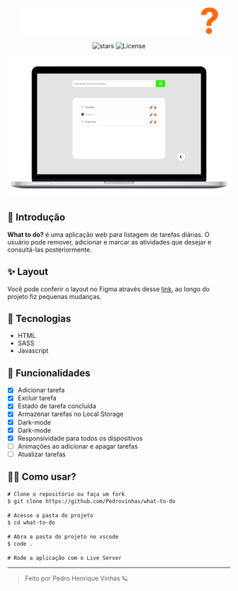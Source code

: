 <p  align="center">
    <img  margin-bottom= '200px' src='./assets/logo.svg'>
</p>

 <p align='center'>
    <img src="https://img.shields.io/github/stars/pedrovinhas/what-to-do?label=stars&message=MIT&color=fd6916&labelColor=3d3d4d" alt="stars">
    <img  src="https://img.shields.io/static/v1?label=license&message=MIT&color=fd6916&labelColor=3d3d4d%22" alt="License">
</p>

<div  align='center'>
    <img width='900px' src="./assets/mockup.png">
</div>


## 📝 Introdução
**What to do?** é uma aplicação web para listagem de tarefas diárias. O usuário pode remover, adicionar e marcar as atividades que desejar e consultá-las posteriormente.
## ✨ Layout
Você pode conferir o layout no Figma através desse [link](https://www.figma.com/file/QJnlmxH05K42fhGfpL8JtN/Untitled-(Copy)?node-id=1%3A2), ao longo do projeto fiz pequenas mudanças.

## 🔩 Tecnologias
- HTML
- SASS
- Javascript
## 🎯 Funcionalidades

- [X] Adicionar tarefa
- [X] Excluir tarefa
- [X] Estado de tarefa concluída
- [X] Armazenar tarefas no Local Storage
- [X] Dark-mode
- [X] Dark-mode
- [X] Responsividade para todos os dispositivos
- [ ] Animações ao adicionar e apagar tarefas
- [ ] Atualizar tarefas

## 👷‍♂️ Como usar?

```
# Clone o repositório ou faça um fork
$ git clone https://github.com/Pedrovinhas/what-to-do

# Acesse a pasta do projeto
$ cd what-to-do

# Abra a pasta do projeto no vscode
$ code .

# Rode a aplicação com o Live Server
```
---
<blockquote> Feito por Pedro Henrique Vinhas 🪐 </blockquote>
